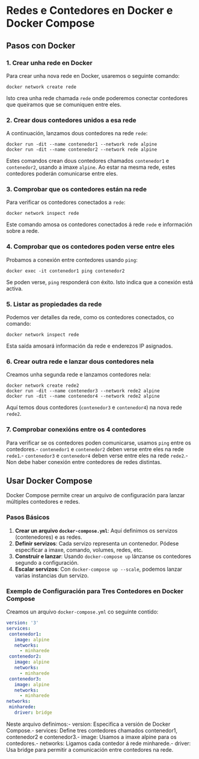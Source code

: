 # Redes e Contedores en Docker e Docker Compose
 ## Pasos con Docker
 ### 1. Crear unha rede en Docker
 Para crear unha nova rede en Docker, usaremos o seguinte comando:
 ```
 docker network create rede
 ```
 Isto crea unha rede chamada `rede` onde poderemos conectar contedores que queiramos que se comuniquen entre eles.
 ### 2. Crear dous contedores unidos a esa rede
 A continuación, lanzamos dous contedores na rede `rede`:
 ```
 docker run -dit --name contenedor1 --network rede alpine
 docker run -dit --name contenedor2 --network rede alpine
 ```
 Estes comandos crean dous contedores chamados `contenedor1` e `contenedor2`, usando a imaxe `alpine`. 
Ao estar na mesma rede, estes contedores poderán comunicarse entre eles.
 ### 3. Comprobar que os contedores están na rede
 Para verificar os contedores conectados a `rede`:
 ```
 docker network inspect rede
 ```
Este comando amosa os contedores conectados á rede `rede` e información sobre a rede.
 ### 4. Comprobar que os contedores poden verse entre eles
 Probamos a conexión entre contedores usando `ping`:
 ```
 docker exec -it contenedor1 ping contenedor2
 ```
 Se poden verse, `ping` responderá con éxito. Isto indica que a conexión está activa.
 ### 5. Listar as propiedades da rede
 Podemos ver detalles da rede, como os contedores conectados, co comando:
 ```
 docker network inspect rede
 ```
 Esta saída amosará información da rede e enderezos IP asignados.
 ### 6. Crear outra rede e lanzar dous contedores nela
 Creamos unha segunda rede e lanzamos contedores nela:
 ```
 docker network create rede2
 docker run -dit --name contenedor3 --network rede2 alpine
 docker run -dit --name contenedor4 --network rede2 alpine
 ```
 Aquí temos dous contedores (`contenedor3` e `contenedor4`) na nova rede `rede2`.
 ### 7. Comprobar conexións entre os 4 contedores
Para verificar se os contedores poden comunicarse, usamos `ping` entre os contedores.- `contenedor1` e `contenedor2` deben verse entre eles na rede `rede1`.- `contenedor3` e `contenedor4` deben verse entre eles na rede `rede2`.- Non debe haber conexión entre contedores de redes distintas.
 ## Usar Docker Compose
 Docker Compose permite crear un arquivo de configuración para lanzar múltiples contedores e redes.
 ### Pasos Básicos
 1. **Crear un arquivo `docker-compose.yml`**: Aquí definimos os servizos (contenedores) e as redes.
 2. **Definir servizos**: Cada servizo representa un contenedor. Pódese especificar a imaxe, comando, volumes, redes, etc.
 3. **Construír e lanzar**: Usando `docker-compose up` lánzanse os contedores segundo a configuración.
 4. **Escalar servizos**: Con `docker-compose up --scale`, podemos lanzar varias instancias dun servizo.
 ### Exemplo de Configuración para Tres Contedores en Docker Compose
 Creamos un arquivo `docker-compose.yml` co seguinte contido:
 ```yaml
 version: '3'
 services:
  contenedor1:
    image: alpine
    networks:
      - minharede
  contenedor2:
    image: alpine
    networks:
      - minharede
  contenedor3:
    image: alpine
    networks:
      - minharede
 networks:
  minharede:
    driver: bridge
 ```
 Neste arquivo definimos:- version: Especifica a versión de Docker Compose.- services: Define tres contedores chamados contenedor1, contenedor2 e contenedor3.- image: Usamos a imaxe alpine para os contedores.- networks: Ligamos cada contedor á rede minharede.- driver: Usa bridge para permitir a comunicación entre contedores na rede.
